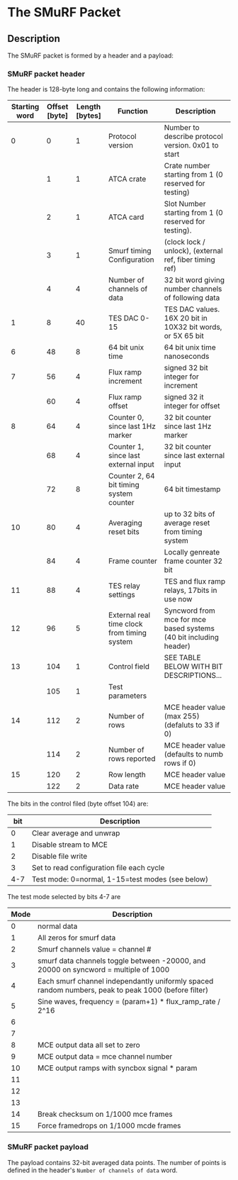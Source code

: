 # The SMuRF Packet

## Description

The SMuRF packet is formed by a header and a payload:

### SMuRF packet header

The header is 128-byte long and contains the following information:

| Starting word  | Offset [byte]     | Length [bytes]    | Function                                      | Description
|----------------|-------------------|-------------------|-----------------------------------------------|---------------------------
|        0       |       0           |         1         | Protocol version                              | Number to describe protocol version.  0x01 to start
|                |       1           |         1         | ATCA crate                                    | Crate number starting from 1 (0 reserved for testing)
|                |       2           |         1         | ATCA card                                     | Slot Number starting from 1 (0 reserved for testing).
|                |       3           |         1         | Smurf timing Configuration                    | (clock lock / unlock), (external ref, fiber timing ref)
|                |       4           |         4         | Number of channels of data                    | 32 bit word giving number channels of following data
|       1        |       8           |        40         | TES DAC 0-15                                  | TES DAC values. 16X 20 bit in 10X32 bit words, or 5X 65 bit
|       6        |      48           |         8         | 64 bit unix time                              | 64 bit unix time nanoseconds
|       7        |      56           |         4         | Flux ramp increment                           | signed 32 bit integer for increment
|                |      60           |         4         | Flux ramp offset                              | signed 32 it integer for offset
|       8        |      64           |         4         | Counter 0, since last 1Hz marker              | 32 bit counter since last 1Hz marker
|                |      68           |         4         | Counter 1, since last external input          | 32 bit counter since last external input
|                |      72           |         8         | Counter 2,  64 bit timing system counter      | 64 bit timestamp
|      10        |      80           |         4         | Averaging reset bits                          | up to 32 bits of average reset from timing system
|                |      84           |         4         | Frame counter                                 | Locally genreate frame counter 32 bit
|      11        |      88           |         4         | TES relay settings                            | TES and flux ramp relays, 17bits in use now
|      12        |      96           |         5         | External real time clock from timing system   | Syncword from mce for mce based systems (40 bit including header)
|      13        |     104           |         1         | Control field                                 | SEE TABLE BELOW WITH BIT DESCRIPTIONS...
|                |     105           |         1         | Test parameters                               |
|      14        |     112           |         2         | Number of rows                                | MCE header value (max 255)  (defaluts to 33 if 0)
|                |     114           |         2         | Number of rows reported                       | MCE header value (defaults to numb rows if 0)
|      15        |     120           |         2         | Row length                                    | MCE header value
|                |     122           |         2         | Data rate                                     | MCE header value

The bits in the control filed (byte offset 104) are:

|  bit  | Description
|-------|-------------------------------------------
|   0   | Clear average and unwrap
|   1   | Disable stream to MCE
|   2   | Disable file write
|   3   | Set to read configuration file each cycle
|  4-7  | Test mode:  0=normal, 1-15=test modes (see below)

The test mode selected by bits 4-7 are

| Mode   | Description
|--------|---------------------
|    0   | normal data
|    1   | All zeros for smurf data
|    2   | Smurf channels value = channel #
|    3   | smurf data channels toggle between -20000, and 20000 on syncword = multiple of 1000
|    4   | Each smurf channel independantly uniformly spaced random numbers, peak to peak 1000 (before filter)
|    5   | Sine waves, frequency = (param+1) * flux_ramp_rate / 2^16
|    6   |
|    7   |
|    8   | MCE output data all set to zero
|    9   | MCE output data = mce channel number
|   10   | MCE output ramps with syncbox signal * param
|   11   |
|   12   |
|   13   |
|   14   | Break checksum on 1/1000 mce frames
|   15   | Force framedrops  on 1/1000 mcde frames


### SMuRF packet payload

The payload contains 32-bit averaged data points. The number of points is defined in the header's `Number of channels of data` word.